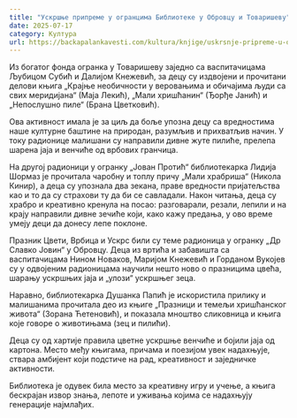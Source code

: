 ```yaml
---
title: "Ускршње припреме у огранцима Библиотеке у Обровцу и Товаришеву"
date: 2025-07-17
category: Култура
url: https://backapalankavesti.com/kultura/knjige/uskrsnje-pripreme-u-ograncima-biblioteke-u-obrovcu-i-tovarisevu/
---
```


Из богатог фонда огранка у Товаришеву заједно са васпитачицама Љубицом Субић и Далијом Кнежевић, за децу су издвојени и прочитани делови књига „Крајње необичности у веровањима и обичајима људи са свих меридијана“ (Маја Лекић), „Мали хришћанин“ (Ђорђе Јанић) и „Непослушно пиле“ (Брана Цветковић).

Ова активност имала је за циљ да боље упозна децу са вредностима наше културне баштине на природан, разумљив и прихватљив начин. У току радионице малишани су направили дивне жуте пилиће, прелепа шарена јаја и венчиће од врбових гранчица.

На другој радионици у огранку „Јован Протић“ библиотекарка Лидија Шормаз је прочитала чаробну и топлу причу „Мали храбриша“ (Никола Кинир), а деца су упознала два зекана, праве вредности пријатељства као и то да су страхови ту да би се савладали. Након читања, деца су храбро и креативно кренула на посао: разговарали, резали, лепили и на крају направили дивне зечиће који, како кажу предања, у ово време умеју деци да донесу лепе поклоне.

Празник Цвети, Врбица и Ускрс били су теме радионица у огранку „Др Славко Јовин“ у Обровцу. Деца из вртића и забавишта са васпитачицама Нином Новаков, Маријом Кнежевић и Горданом Вукојев су у одвојеним радионицама научили нешто ново о празницима цвећа, шарању ускршњих јаја и „улози“ ускршњег зеца.

Наравно, библиотекарка Душанка Папић је искористила прилику и малишанима прочитала део из књиге „Празници и темељи хришћанског живота“ (Зорана Ћетеновић), и показала мноштво сликовница и књига које говоре о животињама (зец и пилићи).

Деца су од хартије правила цветне ускршње венчиће и бојили јаја од картона. Место међу књигама, причама и поезијом увек надахњује, ствара амбијент који подстиче на рад, креативност и заједничке активности.

Библиотека је одувек била место за креативну игру и учење, а књига бескрајан извор знања, лепоте и уживања којима се надахњују генерације најмлађих.
